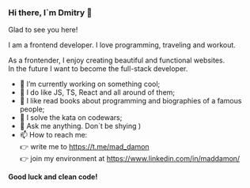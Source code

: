 ### Hi there, I`m Dmitry 👋  

Glad to see you here!  
  
I am a frontend developer. I love programming, traveling and workout.  
  
As a frontender, I enjoy creating beautiful and functional websites.  
In the future I want to become the full-stack developer.
  
<!--In this <a href="https://dnwd843.github.io/portfolio/" target="_blank" rel="noopener noreferrer">portfolio</a> you can see my works. -->  

- 🔭 I’m currently working on something cool;
- 🌱 I do like JS, TS, React and all around of them;
- :open_book: I like read books about programming and biographies of a famous people;
- :exploding_head: I solve the kata on codewars;
- 💬 Ask me anything. Don`t be shying )
- 📫 How to reach me:  
  :point_right: write me to https://t.me/mad_damon  
  :point_right: join my environment at https://www.linkedin.com/in/maddamon/
    
    

**Good luck and clean code!**
<!--
**DNWD843/DNWD843** is a ✨ _special_ ✨ repository because its `README.md` (this file) appears on your GitHub profile.

Here are some ideas to get you started:

- 🔭 I’m currently working on ...
- 🌱 I’m currently learning ...
- 👯 I’m looking to collaborate on ...
- 🤔 I’m looking for help with ...
- 💬 Ask me about ...
- 📫 How to reach me: ...
- 😄 Pronouns: ...
- ⚡ Fun fact: ...
-->
